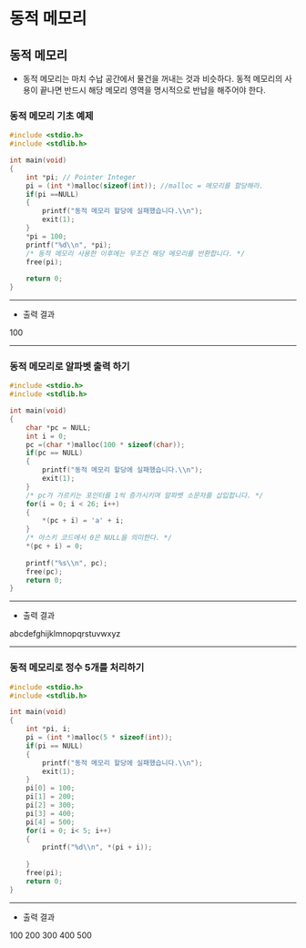 # 동적 메모리

## 동적 메모리

- 동적 메모리는 마치 수납 공간에서 물건을 꺼내는 것과 비슷하다. 동적 메모리의 사용이 끝나면 반드시 해당 메모리 영역을 명시적으로 반납을 해주어야 한다.

### 동적 메모리 기초 예제

```c
#include <stdio.h>
#include <stdlib.h>

int main(void)
{
    int *pi; // Pointer Integer
    pi = (int *)malloc(sizeof(int)); //malloc = 메모리를 할당해라.
    if(pi ==NULL)
    {
        printf("동적 메모리 할당에 실패했습니다.\\n");
        exit(1);
    }
    *pi = 100;
    printf("%d\\n", *pi);
    /* 동적 메모리 사용한 이후에는 무조건 해당 메모리를 반환합니다. */
    free(pi);
    
    return 0;
}
```

------

- 출력 결과

100

------

### 동적 메모리로 알파벳 출력 하기

```c
#include <stdio.h>
#include <stdlib.h>

int main(void)
{
    char *pc = NULL;
    int i = 0;
    pc =(char *)malloc(100 * sizeof(char));
    if(pc == NULL)
    {
        printf("동적 메모리 할당에 실패했습니다.\\n");
        exit(1);
    }
    /* pc가 가르키는 포인터를 1씩 증가시키며 알파벳 소문자를 삽입합니다. */
    for(i = 0; i < 26; i++)
    {
        *(pc + i) = 'a' + i;
    }
    /* 아스키 코드에서 0은 NULL을 의미한다. */
    *(pc + i) = 0;
    
    printf("%s\\n", pc);
    free(pc);
    return 0;
}
```

------

- 출력 결과

abcdefghijklmnopqrstuvwxyz

------

### 동적 메모리로 정수 5개를 처리하기

```c
#include <stdio.h>
#include <stdlib.h>

int main(void)
{
    int *pi, i;
    pi = (int *)malloc(5 * sizeof(int));
    if(pi == NULL)
    {
        printf("동적 메모리 할당에 실패했습니다.\\n");
        exit(1);
    }
    pi[0] = 100;
    pi[1] = 200;
    pi[2] = 300;
    pi[3] = 400;
    pi[4] = 500;
    for(i = 0; i< 5; i++)
    {
        printf("%d\\n", *(pi + i));
    
    }
    free(pi);
    return 0;
}
```

------

- 출력 결과

100 200 300 400 500